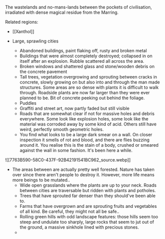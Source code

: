 The wastelands and no-mans-lands between the pockets of civilisation, irradiated with dense magical residue from the Marring. 

Related regions: 
- [[Xanthol]]


- Large, sprawling cities
	- Abandoned buildings, paint flaking off, rusty and broken metal
	- Buildings that were almost completely destroyed; collapsed in on itself after an explosion. Rubble scattered all across the area. 
	- Broken windows and shattered glass and stone/wooden debris on the concrete pavement
	- Tall trees, vegetation overgrowing and sprouting between cracks in concrete, slowly growing on but also into and through the man made structures. Some areas are so dense with plants it is difficult to walk through. Roadside plants are now far larger than they were ever planned to be. Bit of concrete peeking out behind the foliage. 
	- Puddles
	- Graffiti and street art, now partly faded but still visible
	- Roads that are somewhat clear if not for massive holes and debris everywhere. Some look like explosion holes, some look like the material was corroded away by some kind of acid. Others still have weird, perfectly smooth geometric holes. 
	- You find what looks to be a large dark smear on a wall. On closer inspection it smells of rot and blood, and there are flies buzzing around it. You realise this is the stain of a body, crushed or smeared against the wall in some fashion. It's been here a while. 

![[7763B590-58C0-437F-92B42191541BC962_source.webp]]

- The areas between are actually pretty well forested. Nature has taken over since there aren't people to destroy it. However, more life means more beings to be mutated.. 
	- Wide open grasslands where the plants are up to your neck. Roads between cities are traversable but ridden with plants and potholes. 
	- Trees that have sprouted far denser than they should've been able to. 
	- Farms that have overgrown and are sprouting fruits and vegetables of all kind. Be careful, they might not all be safe..
	- Rolling green hills with odd landscape features: those hills seem too steep and undulate too sharply, large rocks that seem to jut out of the ground, a massive sinkhole lined with precious stones. 
	- 